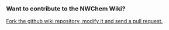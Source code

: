 ### Want to contribute to the NWChem Wiki?

[Fork the github wiki repository, modify it and send a pull request.](https://github.com/nwchemgit/nwchem-wiki)
